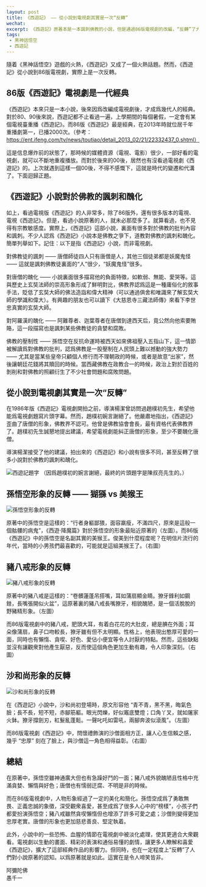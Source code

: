 ```yaml
---
layout: post
title: 《西遊記》 —— 從小說到電視劇其實是一次“反轉”
wechat: 
excerpt: 《西遊記》原著本是一本諷刺佛教的小說，但是通過86版電視劇的改編，“反轉”了大衆對《西遊記》的認知，認爲是佛教推崇的作品，甚至有人開始研究起裏面的佛法了，這真是令人啼笑皆非。
tags:
 - 黑神話悟空
 - 西遊記
---
```


隨着《黑神話悟空》遊戲的火熱，《西遊記》又成了一個火熱話題。然而，《西遊記》從小說到86版電視劇，實際上是一次反轉。

## 86版《西遊記》電視劇是一代經典

《西遊記》本來只是一本小說，後來因爲改編成電視劇後，才成爲幾代人的經典。對於80、90後來說，西遊記都不止看過一遍，上學期間的每個暑假，一定會有某個電視臺重播《西遊記》。而86版《西遊記》最是經典，在2013年時就位居千年重播劇第一，已播2000次。（參考：https://ent.ifeng.com/tv/news/toutiao/detail_2013_02/21/22332437_0.shtml）

這是信息爆炸前的狀態了，那時候的媒體資源（電視、電影）很少，一部好看的電視劇，就可以不斷地重複播放。而對於後來的00後，居然也有沒看過電視劇《西遊記》的。上次就遇到這樣一個00後，不得不感慨下，這就是時代的變遷和代溝了。下面迴歸正題。

## 《西遊記》小說對於佛教的諷刺和醜化

如上，看過電視版《西遊記》的人非常多，除了86版外，還有很多版本的電視、電視《西遊記》。但是，看過小說原著的人，就未必那麼多了。就算看過，也不見得有宗教敏感度。實際上，《西遊記》這部小說，裏面有很多對於佛教的批判內容和諷刺。不少人認爲《西遊記》小說本是佛教之爭下，道教對佛教的諷刺和醜化。簡單列舉如下。記住：以下是指《西遊記》小說，而非電視劇。

對佛教徒的諷刺 —— 唐僧師徒四人只有唐僧是人，其他三個徒弟都是妖魔鬼怪 —— 這就是諷刺佛教徒裏面的“人”很少，“妖魔鬼怪”很多。

對唐僧的醜化 —— 小說裏面很多描寫他的負面特徵，如軟弱、無能、愛哭等。這與歷史上玄奘法師的崇高形象形成了鮮明對比，佛教界認爲這是一種庸俗化的敘事手法，貶低了玄奘大師的佛法造詣和偉大精神（可以通過俱舍和唯識來了解玄奘大師的學識和偉大）。有興趣的朋友也可以讀下《大慈恩寺三藏法師傳》來看下李世忠真實的玄奘大師。

對阿羅漢的醜化 —— 阿難尊者、迦葉尊者在唐僧到達西天后，竟公然向他索要賄賂，這一段描寫也是諷刺某些佛教徒的貪婪和腐敗。

佛教的壓制性 —— 孫悟空在反抗命運時被西天如來佛祖壓入五指山下，這一情節被解讀爲對佛教的批判，認爲佛教是一股壓制在人民頭上難以撼動的強大勢力 —— 尤其是當某些皇帝只顧個人修行而不理朝政的時候，或者是故意“出家”，然後讓朝廷花錢將其贖回的時候。當西藏佛教在政教合一的時候，政治上對於百姓的剝削和對佛教的照顧衍生了不少社會問題和腐敗問題。

## 從小說到電視劇其實是一次“反轉”

在1986年版《西遊記》電視劇開拍之前，導演楊潔曾訪問過趙樸初先生，希望他能爲電視劇題寫片頭字幕。然而，趙樸初婉言謝絕了。他嚴肅地指出，《西遊記》歪曲了唐僧的形象，佛教界不認可。他曾是佛教協會會長，最有資格代表佛教界了。趙樸初先生誠懇地提出建議，希望電視劇能糾正唐僧的形象，至少不要醜化唐僧。

導演楊潔接受了他的建議，拍出來的《西遊記》和小說有很多不同，甚至反轉了很多小說對於佛教的諷刺和醜化。

![西遊記題字](../images/2024-08-23-12-50-58.png) 
（因爲趙樸初的婉言謝絕，最終的片頭題字是陳叔亮先生的。）

## 孫悟空形象的反轉 —— 猢猻 vs 美猴王

![孫悟空形象的反轉](../images/2024-08-23-13-01-33.png)

原著中的孫悟空是這樣的：“行者身軀鄙猥，面容羸瘦，不滿四尺，原來是這般一個骷髏的病鬼”，《西遊·降魔篇》對於孫悟空的形象最貼近原著的（左圖）。而86版《西遊記》中的孫悟空是名副其實的美猴王。俊美到什麼程度呢？在明信片流行的年代，當時的小男孩們最喜歡的，可能就是這組美猴王了。（右圖）

## 豬八戒形象的反轉 

![豬八戒形象的反轉](../images/2024-08-23-15-05-57.png)

原著中的豬八戒是這樣的：“卷髒蓮蓬吊搭嘴，耳如蒲扇顯金睛。獠牙鋒利如鋼銼，長嘴張開似火盆”，這原著裏的豬八戒長嘴獠牙，相貌醜陋，是一個活脫脫的野豬精形象。（左圖）

而86版電視劇中的豬八戒，肥頭大耳，有着白花花的大肚皮，總是腆在外面；耳朵像蒲扇，鼻子口吻較長，獠牙雖有但不太明顯。性格上，他表現出憨厚可愛的一面，同時也有懶惰、貪喫、好色、愛佔小便宜等令人討厭的特點。然而，這些缺點並沒有讓觀衆對他產生厭惡，反而使這個角色更加生動有趣，令人印象深刻。（右圖）

## 沙和尚形象的反轉

![沙和尚形象的反轉](../images/2024-08-23-15-16-02.png)

在《西遊記》小說中，沙和尚初登場時，原文形容他 “青不青，黑不黑，晦氣色臉；長不長，短不短，赤腳筋軀。眼光閃爍，好似竈底雙燈；口角丫叉，就如屠家火鉢。獠牙撐劍刃，紅髮亂蓬鬆。一聲叱吒如雷吼，兩腳奔波似滾風”。（左圖）

而86版電視劇《西遊記》中，閆懷禮飾演的沙僧面相方正，讓人心生信賴之感，幾乎 “忠厚” 刻在了臉上，與沙僧這一角色相得益彰。（右圖）

## 總結

在原著中，孫悟空雖神通廣大但也有急躁好鬥的一面；豬八戒外貌醜陋且性格中充滿貪婪、懶惰與好色；唐僧也有懦弱迂腐、不明是非的時候。

而在86版電視劇中，人物形象經過了一定的美化和簡化。孫悟空成爲了勇敢無畏、正義忠誠的象徵，深受觀衆喜愛，甚至成爲了很多人心中的“榜樣”，小孩子們都愛扮演孫悟空；豬八戒雖然貪喫懶惰但也增添了許多可愛之處；沙僧則變得更加忠厚老實。唐僧的形象也更加慈悲善良、堅定執着。

此外，小說中的一些恐怖、血腥的情節在電視劇中被淡化處理，使其更適合大衆觀看。電視劇以生動的畫面、精彩的表演和通俗易懂的劇情，讓更多人瞭解和喜愛《西遊記》，擴大了這部經典作品的影響力。但同時，也在一定程度上“反轉”了人們對小說原著的認知。以爲原著就是如此。這實在是令人啼笑皆非。

阿彌陀佛<br>
愚千一

